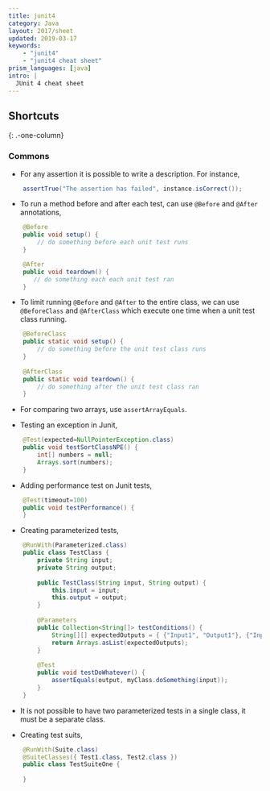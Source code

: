 ```yaml
---
title: junit4
category: Java
layout: 2017/sheet
updated: 2019-03-17
keywords:
    - "junit4"
    - "junit4 cheat sheet"
prism_languages: [java]
intro: |
  JUnit 4 cheat sheet
---
```


Shortcuts
---------
{: .-one-column}

### Commons

+ For any assertion it is possible to write a description. For instance,

```java
    assertTrue("The assertion has failed", instance.isCorrect());
```

+ To run a method before and after each test, can use `@Before` and `@After` annotations,
   
```java
    @Before
    public void setup() {
        // do something before each unit test runs
    }

    @After
    public void teardown() {
       // do something each each unit test ran
    }
```

+ To limit running `@Before` and `@After` to the entire class, we can use `@BeforeClass` and `@AfterClass` which execute one time when a unit test class running.
    
```java
    @BeforeClass
    public static void setup() {
        // do something before the unit test class runs
    }
    
    @AfterClass
    public static void teardown() {
        // do something after the unit test class ran
    } 
```

+ For comparing two arrays, use `assertArrayEquals`.

+ Testing an exception in Junit,

```java
    @Test(expected=NullPointerException.class)
    public void testSortClassNPE() {
        int[] numbers = null;
        Arrays.sort(numbers);
    }
```

+ Adding performance test on Junit tests,

```java
    @Test(timeout=100)
    public void testPerformance() {
    } 
```

+ Creating parameterized tests,

```java
    @RunWith(Parameterized.class)
    public class TestClass {
        private String input;
        private String output;
    
        public TestClass(String input, String output) {
            this.input = input;
            this.output = output;
        }
    
        @Parameters
        public Collection<String[]> testConditions() {
            String[][] expectedOutputs = { {"Input1", "Output1"}, {"Input2", "Output2"} }
            return Arrays.asList(expectedOutputs);
        }
    
        @Test
        public void testDoWhatever() {
            assertEquals(output, myClass.doSomething(input));
        } 
    }
```

+ It is not possible to have two parameterized tests in a single class, it must be a separate class.

+ Creating test suits,

```java
    @RunWith(Suite.class)
    @SuiteClasses({ Test1.class, Test2.class })
    public class TestSuiteOne {
    
    }
``` 

